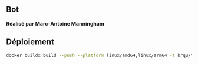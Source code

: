## Bot

**Réalisé par Marc-Antoine Manningham**

## Déploiement

```bash
docker buildx build --push --platform linux/amd64,linux/arm64 -t brqu/test:latest .
```
